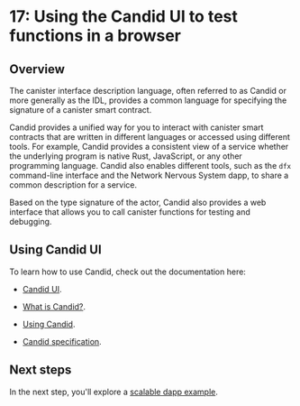 # 17: Using the Candid UI to test functions in a browser

## Overview
The canister interface description language, often referred to as Candid or more generally as the IDL, provides a common language for specifying the signature of a canister smart contract.

Candid provides a unified way for you to interact with canister smart contracts that are written in different languages or accessed using different tools.
For example, Candid provides a consistent view of a service whether the underlying program is native Rust, JavaScript, or any other programming language. 
Candid also enables different tools, such as the `dfx` command-line interface and the Network Nervous System dapp, to share a common description for a service.

Based on the type signature of the actor, Candid also provides a web interface that allows you to call canister functions for testing and debugging.

## Using Candid UI

To learn how to use Candid, check out the documentation here:

- [Candid UI](../candid/index.md).

- [What is Candid?](../candid/candid-concepts.md).

- [Using Candid](../candid/candid-howto.md).

- [Candid specification](https://github.com/dfinity/candid/blob/master/spec/Candid.md).

## Next steps

In the next step, you'll explore a [scalable dapp example](scalability-cancan.md).
